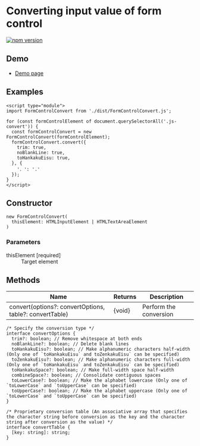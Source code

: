 # Converting input value of form control

[![npm version](https://badge.fury.io/js/%40saekitominaga%2Fhtmlformcontrolelement-convert.svg)](https://badge.fury.io/js/%40saekitominaga%2Fhtmlformcontrolelement-convert)

## Demo

- [Demo page](https://saekitominaga.github.io/htmlformcontrolelement-convert/demo.html)

## Examples

```
<script type="module">
import FormControlConvert from './dist/FormControlConvert.js';

for (const formControlElement of document.querySelectorAll('.js-convert')) {
  const formControlConvert = new FormControlConvert(formControlElement);
  formControlConvert.convert({
    trim: true,
    noBlankLine: true,
    toHankakuEisu: true,
  }, {
    '．': '.'
  });
}
</script>
```

## Constructor

```
new FormControlConvert(
  thisElement: HTMLInputElement | HTMLTextAreaElement
)
```

### Parameters

<dl>
<dt>thisElement [required]</dt>
<dd>Target element</dd>
</dl>

## Methods

| Name | Returns | Description |
|-|-|-|
| convert(options?: convertOptions, table?: convertTable) | {void} | Perform the conversion |

```
/* Specify the conversion type */
interface convertOptions {
  trim?: boolean; // Remove whitespace at both ends
  noBlankLine?: boolean; // Delete blank lines
  toHankakuEisu?: boolean; // Make alphanumeric characters half-width (Only one of `toHankakuEisu` and toZenkakuEisu` can be specified)
  toZenkakuEisu?: boolean; // Make alphanumeric characters full-width (Only one of `toHankakuEisu` and toZenkakuEisu` can be specified)
  toHankakuSpace?: boolean; // Make full-width space half-width
  combineSpace?: boolean; // Consolidate contiguous spaces
  toLowerCase?: boolean; // Make the alphabet lowercase (Only one of `toLowerCase` and `toUpperCase` can be specified)
  toUpperCase?: boolean; // Make the alphabet uppercase (Only one of `toLowerCase` and `toUpperCase` can be specified)
}

/* Proprietary conversion table (An associative array that specifies the character string before conversion as the key and the character string after conversion as the value) */
interface convertTable {
  [key: string]: string;
}
```